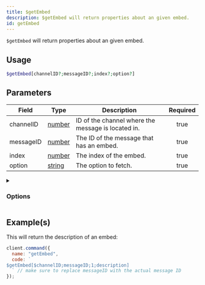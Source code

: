 ```yaml
---
title: $getEmbed
description: $getEmbed will return properties about an given embed.
id: getEmbed
---
```


`$getEmbed` will return properties about an given embed.

## Usage

```php
$getEmbed[channelID?;messageID?;index?;option?]
```

## Parameters

| Field     | Type                                                                                              | Description                                        | Required |
| --------- | ------------------------------------------------------------------------------------------------- | -------------------------------------------------- | :------: |
| channelID | [number](https://developer.mozilla.org/en-US/docs/Web/JavaScript/Reference/Global_Objects/Number) | ID of the channel where the message is located in. |   true   |
| messageID | [number](https://developer.mozilla.org/en-US/docs/Web/JavaScript/Reference/Global_Objects/Number) | The ID of the message that has an embed.           |   true   |
| index     | [number](https://developer.mozilla.org/en-US/docs/Web/JavaScript/Reference/Global_Objects/Number) | The index of the embed.                            |   true   |
| option    | [string](https://developer.mozilla.org/en-US/docs/Web/JavaScript/Reference/Global_Objects/String) | The option to fetch.                               |   true   |

<details>
  <summary><h3> Options </h3></summary>

| Type                               | Description                      |
| ---------------------------------- | -------------------------------- |
| title                              | Title of the embed.              |
| description                        | Description of the embed.        |
| URL                                | The URL in the title.            |
| color                              | Color of the embed.              |
| timestamp                          | Timestamp located in the footer. |
| field<index\>.name / field1.name   | Field title.                     |
| field<index\>.value / field1.value | Field description.               |
| thumbnail                          | Thumbnail (image top right).     |
| image                              | Large image at the bottom.       |
| video                              | Video/GIF.                       |
| author                             | Author, above title field.       |
| footer                             | Footer.                          |
| files                              | Attached files.                  |
| createdAt                          | Creation date of the embed.      |
| hexColor                           | Hex color of the embed.          |
| length                             | Length of the embed.             |

</details>

## Example(s)

This will return the description of an embed:

```javascript
client.command({
  name: "getEmbed",
  code: `
$getEmbed[$channelID;messageID;1;description] 
  ` // make sure to replace messageID with the actual message ID
});
```
